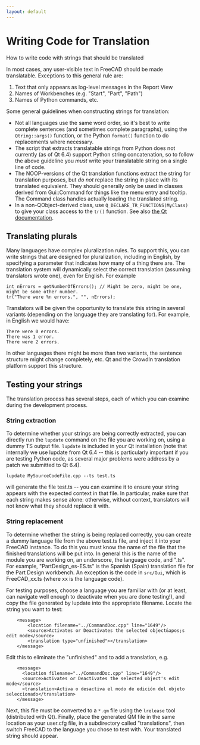 ```yaml
---
layout: default
---
```

#  Writing Code for Translation

How to write code with strings that should be translated

In most cases, any user-visible text in FreeCAD should be made translatable. Exceptions to this general rule are:
1. Text that only appears as log-level messages in the Report View
2. Names of Workbenches (e.g. "Start", "Part", "Path")
3. Names of Python commands, etc.

Some general guidelines when constructing strings for translation:
* Not all languages use the same word order, so it's best to write complete sentences (and sometimes complete paragraphs), using the `Qtring::args()` function, or the Python `format()` function to do replacements where necessary.
* The script that extracts translatable strings from Python does not currently (as of Qt 6.4) support Python string concatenation, so to follow the above guideline you *must* write your translatable string on a single line of code.
* The NOOP-versions of the Qt translation functions extract the string for translation purposes, but *do not* replace the string in place with its translated equivalent. They should generally only be used in classes derived from Gui::Command for things like the menu entry and tooltip. The Command class handles actually loading the translated string.
* In a non-QObject-derived class, use `Q_DECLARE_TR_FUNCTIONS(MyClass)` to give your class access to the `tr()` function. See also [the Qt documentation](https://doc.qt.io/qt-5/i18n-source-translation.html).

## Translating plurals

Many languages have complex pluralization rules. To support this, you can write strings that are designed for pluralization, including in English, by specifying a parameter that indicates how many of a thing there are. The translation system will dynamically select the correct translation (assuming translators wrote one), even for English. For example
```
int nErrors = getNumberOfErrors(); // Might be zero, might be one, might be some other number.
tr("There were %n errors.", "", nErrors);
```
Translators will be given the opportunity to translate this string in several variants (depending on the language they are translating for). For example, in English we would have:
```
There were 0 errors.
There was 1 error.
There were 2 errors.
```
In other languages there might be more than two variants, the sentence structure might change completely, etc. Qt and the CrowdIn translation platform support this structure.

## Testing your strings

The translation process has several steps, each of which you can examine during the development process.

### String extraction

To determine whether your strings are being correctly extracted, you can directly run the `lupdate` command on the file you are working on, using a dummy TS output file. `lupdate` is included in your Qt installation (note that internally we use lupdate from Qt 6.4 -- this is particularly important if you are testing Python code, as several major problems were address by a patch we submitted to Qt 6.4).
```
lupdate MySourceCodeFile.cpp --ts test.ts
```
will generate the file test.ts -- you can examine it to ensure your string appears with the expected context in that file. In particular, make sure that each string makes sense alone: otherwise, without context, translators will not know what they should replace it with.

### String replacement

To determine whether the string is being replaced correctly, you can create a dummy language file from the above test.ts file, and inject it into your FreeCAD instance. To do this you must know the name of the file that the finished translations will be put into. In general this is the name of the module you are working on, an underscore, the language code, and ".ts". For example, "PartDesign_es-ES.ts" is the Spanish (Spain) translation file for the Part Design workbench. An exception is the code in `src/Gui`, which is FreeCAD_xx.ts (where xx is the language code). 

For testing purposes, choose a language you are familiar with (or at least, can navigate well enough to deactivate when you are done testing!), and copy the file generated by lupdate into the appropriate filename. Locate the string you want to test:
```
    <message>
        <location filename="../CommandDoc.cpp" line="1649"/>
        <source>Activates or Deactivates the selected object&apos;s edit mode</source>
        <translation type="unfinished"></translation>
    </message>
```
Edit this to eliminate the "unfinished" and to add a translation, e.g.
```
    <message>
      <location filename="../CommandDoc.cpp" line="1649"/>
      <source>Activates or Deactivates the selected object's edit mode</source>
      <translation>Activa o desactiva el modo de edición del objeto seleccionado</translation>
    </message>
```
Next, this file must be converted to a `*.qm` file using the `lrelease` tool (distributed with Qt). Finally, place the generated QM file in the same location as your user.cfg file, in a subdirectory called "translations", then switch FreeCAD to the language you chose to test with. Your translated string should appear.
